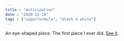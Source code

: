 ```yaml
---
title : "Anticipation"
date : "2020-12-18"
tags : ["superformula", "black & white"]
---
```


An eye-shaped piece. The first piece I ever did. <!--more-->[See it](/code/AnticipationJS/).